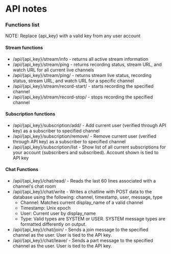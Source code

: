 # API notes

### Functions list

NOTE: Replace {api_key} with a valid key from any user account

#### Stream functions

  - /api/{api_key}/stream/info - returns all active stream information
  - /api/{api_key}/stream/ping - returns recording status, stream URL, and watch URL for all current live channels
  - /api/{api_key}/stream/ping/<displayname> - returns stream live status, recording status, stream URL, and watch URL for a specific channel
  - /api/{api_key}/stream/record-start/<displayname> - starts recording the specified channel
  - /api/{api_key}/stream/record-stop/<displayname> - stops recording the specified channel

#### Subscription functions

  - /api/{api_key}/subscription/add/<displayname> - Add current user (verified through API key) as a subscriber to specified channel
  - /api/{api_key}/subscription/remove/<displayname> - Remove current user (verified through API key) as a subscriber to specified channel
  - /api/{api_key}/subscription/list - Show list of all current subscriptions for your account (subscribers and subscribed). Account shown is tied to API key

#### Chat Functions

- /api/{api_key}/chat/read/<displayname> - Reads the last 60 lines associated with a channel's chat room
- /api/{api_key}/chat/write - Writes a chatline with POST data to the database using the following: channel, timestamp, user, message, type
  - Channel: Matches current display_name of a valid channel
  - Timestamp: Unix epoch
  - User: Current user by display_name
  - Type: Valid types are SYSTEM or USER. SYSTEM message types are formatted differently on output.
- /api/{api_key}/chat/join/<displayname> - Sends a join message to the specified channel as the user. User is tied to the API key.
- /api/{api_key}/chat/leave/<displayname> - Sends a part message to the specified channel as the user. User is tied to the API key.
